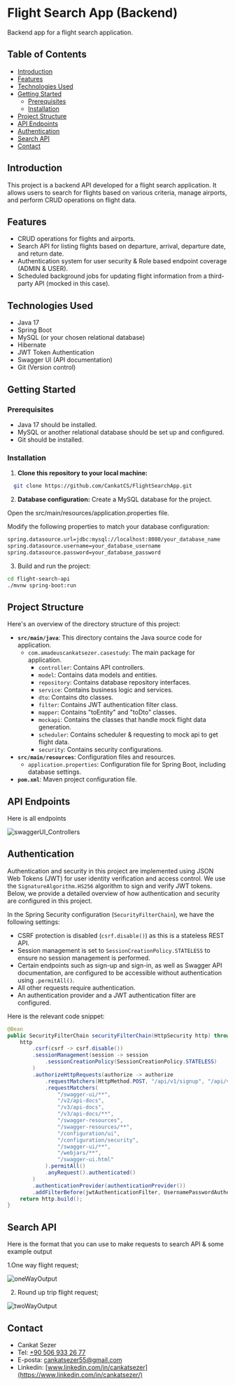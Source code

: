 # Flight Search App (Backend)

Backend app for a flight search application. 

## Table of Contents

- [Introduction](#introduction)
- [Features](#features)
- [Technologies Used](#technologies-used)
- [Getting Started](#getting-started)
  - [Prerequisites](#prerequisites)
  - [Installation](#installation)
- [Project Structure](#project-structure)
- [API Endpoints](#api-endpoints)
- [Authentication](#authentication)
- [Search API](#seacrh-api)
- [Contact](#contact)

## Introduction

This project is a backend API developed for a flight search application. It allows users to search for flights based on various criteria, manage airports, and perform CRUD operations on flight data.

## Features

- CRUD operations for flights and airports.
- Search API for listing flights based on departure, arrival, departure date, and return date.
- Authentication system for user security & Role based endpoint coverage (ADMIN & USER).
- Scheduled background jobs for updating flight information from a third-party API (mocked in this case).

## Technologies Used

- Java 17
- Spring Boot
- MySQL (or your chosen relational database)
- Hibernate
- JWT Token Authentication
- Swagger UI (API documentation)
- Git (Version control)

## Getting Started

### Prerequisites

- Java 17 should be installed.
- MySQL or another relational database should be set up and configured.
- Git should be installed.

### Installation

1. **Clone this repository to your local machine:**

```bash
  git clone https://github.com/CankatCS/FlightSearchApp.git
```

2. **Database configuration:**
Create a MySQL database for the project.

Open the src/main/resources/application.properties file.

Modify the following properties to match your database configuration:
 ```bash
spring.datasource.url=jdbc:mysql://localhost:8080/your_database_name
spring.datasource.username=your_database_username
spring.datasource.password=your_database_password
```
3. Build and run the project:
```bash
cd flight-search-api
./mvnw spring-boot:run
```
## Project Structure

Here's an overview of the directory structure of this project:

- **`src/main/java`**: This directory contains the Java source code for application.
  - `com.amadeuscankatsezer.casestudy`: The main package for application.
    - `controller`: Contains API controllers.
    - `model`: Contains data models and entities.
    - `repository`: Contains database repository interfaces.
    - `service`: Contains business logic and services.
    - `dto`: Contains dto classes.
    - `filter`: Contains JWT authentication filter class.
    - `mapper`: Contains "toEntity" and "toDto" classes.
    - `mockapi`: Contains the classes that handle mock flight data generation.
    - `scheduler`: Contains scheduler & requesting to mock api to get flight data.
    - `security`: Contains security configurations.
- **`src/main/resources`**: Configuration files and resources.
  - `application.properties`: Configuration file for Spring Boot, including database settings.
- **`pom.xml`**: Maven project configuration file.

## API Endpoints
Here is all endpoints 

![swaggerUI_Controllers](https://github.com/CankatCS/RoleBasedAuth/assets/68610552/27aa0c49-a7f8-425f-83dc-7812c1cc7eef)

## Authentication

Authentication and security in this project are implemented using JSON Web Tokens (JWT) for user identity verification and access control. We use the `SignatureAlgorithm.HS256` algorithm to sign and verify JWT tokens. Below, we provide a detailed overview of how authentication and security are configured in this project.

In the Spring Security configuration (`SecurityFilterChain`), we have the following settings:

- CSRF protection is disabled (`csrf.disable()`) as this is a stateless REST API.
- Session management is set to `SessionCreationPolicy.STATELESS` to ensure no session management is performed.
- Certain endpoints such as sign-up and sign-in, as well as Swagger API documentation, are configured to be accessible without authentication using `.permitAll()`.
- All other requests require authentication.
- An authentication provider and a JWT authentication filter are configured.

Here is the relevant code snippet:

```java
@Bean
public SecurityFilterChain securityFilterChain(HttpSecurity http) throws Exception {
    http
        .csrf(csrf -> csrf.disable())
        .sessionManagement(session -> session
            .sessionCreationPolicy(SessionCreationPolicy.STATELESS)
        )
        .authorizeHttpRequests(authorize -> authorize
            .requestMatchers(HttpMethod.POST, "/api/v1/signup", "/api/v1/signin").permitAll()
            .requestMatchers(
                "/swagger-ui/**",
                "/v2/api-docs",
                "/v3/api-docs",
                "/v3/api-docs/**",
                "/swagger-resources",
                "/swagger-resources/**",
                "/configuration/ui",
                "/configuration/security",
                "/swagger-ui/**",
                "/webjars/**",
                "/swagger-ui.html"
            ).permitAll()
            .anyRequest().authenticated()
        )
        .authenticationProvider(authenticationProvider())
        .addFilterBefore(jwtAuthenticationFilter, UsernamePasswordAuthenticationFilter.class);
    return http.build();
}
```

## Search API

Here is the format that you can use to make requests to search API & some example output

1.One way flight request;

![oneWayOutput](https://github.com/CankatCS/RoleBasedAuth/assets/68610552/517945a7-65bc-4ae6-a7e5-119f98965c81)

2. Round up trip flight request;

![twoWayOutput](https://github.com/CankatCS/RoleBasedAuth/assets/68610552/ac71e195-6466-4c3d-8891-f2c12848a742)

## Contact

- Cankat Sezer
- Tel: [+90 506 933 26 77](tel:+905069332677)
- E-posta: [cankatsezer55@gmail.com](mailto:cankatsezer55@gmail.com)
- Linkedin: [www.linkedin.com/in/cankatsezer](https://www.linkedin.com/in/cankatsezer/)
